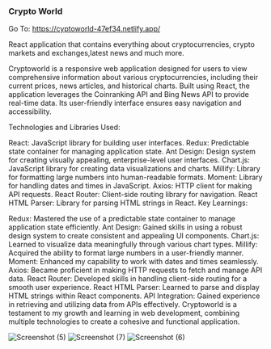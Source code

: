 ###  Crypto World

Go To: https://cyptoworld-47ef34.netlify.app/

React application that contains everything about cryptocurrencies, crypto markets and exchanges,latest news and
much more.

Cryptoworld is a responsive web application designed for users to view comprehensive information about various cryptocurrencies, including their current prices, news articles, and historical charts. Built using React, the application leverages the Coinranking API and Bing News API to provide real-time data. Its user-friendly interface ensures easy navigation and accessibility.

Technologies and Libraries Used:

React: JavaScript library for building user interfaces.
Redux: Predictable state container for managing application state.
Ant Design: Design system for creating visually appealing, enterprise-level user interfaces.
Chart.js: JavaScript library for creating data visualizations and charts.
Millify: Library for formatting large numbers into human-readable formats.
Moment: Library for handling dates and times in JavaScript.
Axios: HTTP client for making API requests.
React Router: Client-side routing library for navigation.
React HTML Parser: Library for parsing HTML strings in React.
Key Learnings:

Redux: Mastered the use of a predictable state container to manage application state efficiently.
Ant Design: Gained skills in using a robust design system to create consistent and appealing UI components.
Chart.js: Learned to visualize data meaningfully through various chart types.
Millify: Acquired the ability to format large numbers in a user-friendly manner.
Moment: Enhanced my capability to work with dates and times seamlessly.
Axios: Became proficient in making HTTP requests to fetch and manage API data.
React Router: Developed skills in handling client-side routing for a smooth user experience.
React HTML Parser: Learned to parse and display HTML strings within React components.
API Integration: Gained experience in retrieving and utilizing data from APIs effectively.
Cryptoworld is a testament to my growth and learning in web development, combining multiple technologies to create a cohesive and functional application.

![Screenshot (5)](https://github.com/sagar10arya/Crypto-World/assets/71361360/16de35f4-1c3b-4e02-9d6d-c852e73312d1)
![Screenshot (7)](https://github.com/sagar10arya/Crypto-World/assets/71361360/8a80e973-c31f-4a4c-8208-0e0c76e9176c)
![Screenshot (6)](https://github.com/sagar10arya/Crypto-World/assets/71361360/5854e9df-e8aa-4b54-a0e7-57ec75086e6c)
